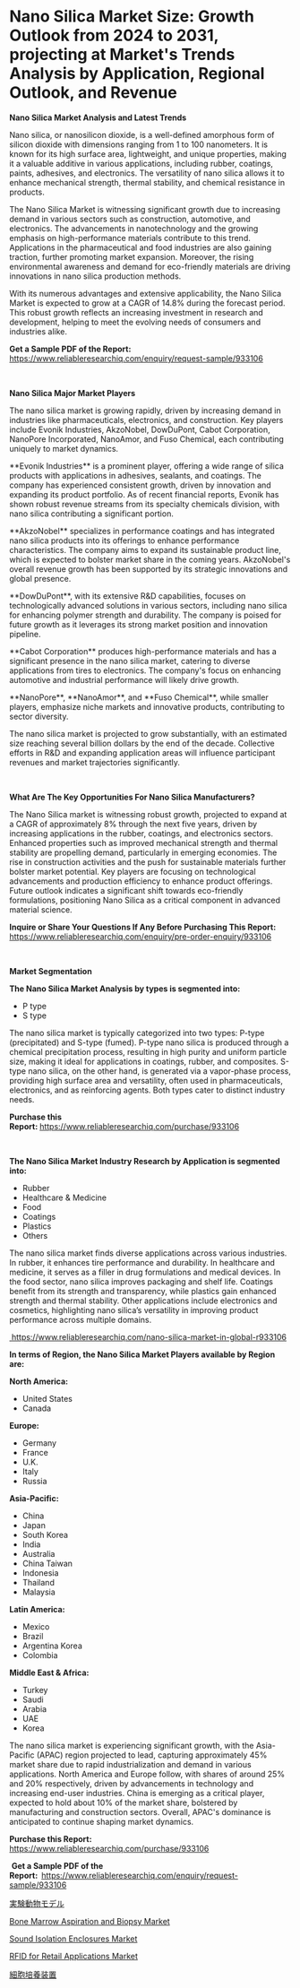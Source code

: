 <p><h1>Nano Silica Market Size: Growth Outlook from 2024 to 2031, projecting at Market's Trends Analysis by Application, Regional Outlook, and Revenue</h1></p><p><strong>Nano Silica Market Analysis and Latest Trends</strong></p>
<p><p>Nano silica, or nanosilicon dioxide, is a well-defined amorphous form of silicon dioxide with dimensions ranging from 1 to 100 nanometers. It is known for its high surface area, lightweight, and unique properties, making it a valuable additive in various applications, including rubber, coatings, paints, adhesives, and electronics. The versatility of nano silica allows it to enhance mechanical strength, thermal stability, and chemical resistance in products.</p><p>The Nano Silica Market is witnessing significant growth due to increasing demand in various sectors such as construction, automotive, and electronics. The advancements in nanotechnology and the growing emphasis on high-performance materials contribute to this trend. Applications in the pharmaceutical and food industries are also gaining traction, further promoting market expansion. Moreover, the rising environmental awareness and demand for eco-friendly materials are driving innovations in nano silica production methods.</p><p>With its numerous advantages and extensive applicability, the Nano Silica Market is expected to grow at a CAGR of 14.8% during the forecast period. This robust growth reflects an increasing investment in research and development, helping to meet the evolving needs of consumers and industries alike.</p></p>
<p><strong>Get a Sample PDF of the Report:&nbsp;</strong> <a href="https://www.reliableresearchiq.com/enquiry/request-sample/933106">https://www.reliableresearchiq.com/enquiry/request-sample/933106</a></p>
<p>&nbsp;</p>
<p><strong>Nano Silica Major Market Players</strong></p>
<p><p>The nano silica market is growing rapidly, driven by increasing demand in industries like pharmaceuticals, electronics, and construction. Key players include Evonik Industries, AkzoNobel, DowDuPont, Cabot Corporation, NanoPore Incorporated, NanoAmor, and Fuso Chemical, each contributing uniquely to market dynamics.</p><p>**Evonik Industries** is a prominent player, offering a wide range of silica products with applications in adhesives, sealants, and coatings. The company has experienced consistent growth, driven by innovation and expanding its product portfolio. As of recent financial reports, Evonik has shown robust revenue streams from its specialty chemicals division, with nano silica contributing a significant portion.</p><p>**AkzoNobel** specializes in performance coatings and has integrated nano silica products into its offerings to enhance performance characteristics. The company aims to expand its sustainable product line, which is expected to bolster market share in the coming years. AkzoNobel's overall revenue growth has been supported by its strategic innovations and global presence.</p><p>**DowDuPont**, with its extensive R&D capabilities, focuses on technologically advanced solutions in various sectors, including nano silica for enhancing polymer strength and durability. The company is poised for future growth as it leverages its strong market position and innovation pipeline.</p><p>**Cabot Corporation** produces high-performance materials and has a significant presence in the nano silica market, catering to diverse applications from tires to electronics. The company's focus on enhancing automotive and industrial performance will likely drive growth.</p><p>**NanoPore**, **NanoAmor**, and **Fuso Chemical**, while smaller players, emphasize niche markets and innovative products, contributing to sector diversity.</p><p>The nano silica market is projected to grow substantially, with an estimated size reaching several billion dollars by the end of the decade. Collective efforts in R&D and expanding application areas will influence participant revenues and market trajectories significantly.</p></p>
<p>&nbsp;</p>
<p><strong>What Are The Key Opportunities For Nano Silica Manufacturers?</strong></p>
<p><p>The Nano Silica market is witnessing robust growth, projected to expand at a CAGR of approximately 8% through the next five years, driven by increasing applications in the rubber, coatings, and electronics sectors. Enhanced properties such as improved mechanical strength and thermal stability are propelling demand, particularly in emerging economies. The rise in construction activities and the push for sustainable materials further bolster market potential. Key players are focusing on technological advancements and production efficiency to enhance product offerings. Future outlook indicates a significant shift towards eco-friendly formulations, positioning Nano Silica as a critical component in advanced material science.</p></p>
<p><strong>Inquire or Share Your Questions If Any Before Purchasing This Report:</strong> <a href="https://www.reliableresearchiq.com/enquiry/pre-order-enquiry/933106">https://www.reliableresearchiq.com/enquiry/pre-order-enquiry/933106</a></p>
<p>&nbsp;</p>
<p><strong>Market Segmentation</strong></p>
<p><strong>The Nano Silica Market Analysis by types is segmented into:</strong></p>
<p><ul><li>P type</li><li>S type</li></ul></p>
<p><p>The nano silica market is typically categorized into two types: P-type (precipitated) and S-type (fumed). P-type nano silica is produced through a chemical precipitation process, resulting in high purity and uniform particle size, making it ideal for applications in coatings, rubber, and composites. S-type nano silica, on the other hand, is generated via a vapor-phase process, providing high surface area and versatility, often used in pharmaceuticals, electronics, and as reinforcing agents. Both types cater to distinct industry needs.</p></p>
<p><strong>Purchase this Report:&nbsp;</strong><a href="https://www.reliableresearchiq.com/purchase/933106">https://www.reliableresearchiq.com/purchase/933106</a></p>
<p>&nbsp;</p>
<p><strong>The Nano Silica Market Industry Research by Application is segmented into:</strong></p>
<p><ul><li>Rubber</li><li>Healthcare & Medicine</li><li>Food</li><li>Coatings</li><li>Plastics</li><li>Others</li></ul></p>
<p><p>The nano silica market finds diverse applications across various industries. In rubber, it enhances tire performance and durability. In healthcare and medicine, it serves as a filler in drug formulations and medical devices. In the food sector, nano silica improves packaging and shelf life. Coatings benefit from its strength and transparency, while plastics gain enhanced strength and thermal stability. Other applications include electronics and cosmetics, highlighting nano silica’s versatility in improving product performance across multiple domains.</p></p>
<p><a href="https://www.reliableresearchiq.com/nano-silica-market-in-global-r933106">&nbsp;https://www.reliableresearchiq.com/nano-silica-market-in-global-r933106</a></p>
<p><strong>In terms of Region, the Nano Silica Market Players available by Region are:</strong></p>
<p>
    <p> <strong> North America: </strong>
        <ul>
            <li>United States</li>
            <li>Canada</li>
        </ul>
        </p> 
    <p> <strong> Europe: </strong>
        <ul>
            <li>Germany</li>
            <li>France</li>
            <li>U.K.</li>
            <li>Italy</li>
            <li>Russia</li>
        </ul>
        </p> 
    <p> <strong> Asia-Pacific: </strong>
        <ul>
            <li>China</li>
            <li>Japan</li>
            <li>South Korea</li>
            <li>India</li>
            <li>Australia</li>
            <li>China Taiwan</li>
            <li>Indonesia</li>
            <li>Thailand</li>
            <li>Malaysia</li>
        </ul>
        </p> 
    <p> <strong> Latin America: </strong>
        <ul>
            <li>Mexico</li>
            <li>Brazil</li>
            <li>Argentina Korea</li>
            <li>Colombia</li>
        </ul>
        </p> 
    <p> <strong> Middle East & Africa: </strong>
        <ul>
            <li>Turkey</li>
            <li>Saudi</li>
            <li>Arabia</li>
            <li>UAE</li>
            <li>Korea</li>
        </ul>
    </p>
    </p>
<p><p>The nano silica market is experiencing significant growth, with the Asia-Pacific (APAC) region projected to lead, capturing approximately 45% market share due to rapid industrialization and demand in various applications. North America and Europe follow, with shares of around 25% and 20% respectively, driven by advancements in technology and increasing end-user industries. China is emerging as a critical player, expected to hold about 10% of the market share, bolstered by manufacturing and construction sectors. Overall, APAC's dominance is anticipated to continue shaping market dynamics.</p></p>
<p><strong>Purchase this Report: </strong><a href="https://www.reliableresearchiq.com/purchase/933106">https://www.reliableresearchiq.com/purchase/933106</a></p>
<p>&nbsp;<strong>Get a Sample PDF of the Report:&nbsp;&nbsp;</strong><a href="https://www.reliableresearchiq.com/enquiry/request-sample/933106">https://www.reliableresearchiq.com/enquiry/request-sample/933106</a></p>
<p><strong></strong></p>
<p><p><a href="https://medium.com/@alonzomoenrt8956/%E5%AE%9F%E9%A8%93%E5%8B%95%E7%89%A9%E3%83%A2%E3%83%87%E3%83%AB%E7%94%A3%E6%A5%AD%E3%81%AB%E9%96%A2%E3%81%99%E3%82%8B%E6%B4%9E%E5%AF%9F-%E5%B8%82%E5%A0%B4%E3%81%AE%E8%B2%A1%E5%8B%99%E7%8A%B6%E6%B3%81-%E5%B8%82%E5%A0%B4%E8%A6%8F%E6%A8%A1-2031%E5%B9%B4%E3%81%BE%E3%81%A7%E3%81%AE%E5%8F%8E%E7%9B%8A%E5%88%86%E6%9E%90-0287ca5a3389">実験動物モデル</a></p><p><a href="https://www.linkedin.com/pulse/unveiling-market-trends-global-bone-marrow-aspiration-biopsy-x6jqc?trackingId=8vlpTDhCTNCWBR8So84cYQ%3D%3D">Bone Marrow Aspiration and Biopsy Market</a></p><p><a href="https://medium.com/@charityrice64/the-global-sound-isolation-enclosures-market-identifies-drivers-restraints-opportunities-and-ea83cd637e90">Sound Isolation Enclosures Market</a></p><p><a href="https://github.com/aiko92han/Market-Research-Report-List-1/blob/main/rfid-for-retail-applications-market.md">RFID for Retail Applications Market</a></p><p><a href="https://medium.com/@alonzomoenrt8956/%E7%B4%B0%E8%83%9E%E5%9F%B9%E9%A4%8A%E6%A9%9F%E5%99%A8%E5%B8%82%E5%A0%B4%E3%81%AE%E6%A6%82%E8%A6%81-2024%E5%B9%B4%E3%81%8B%E3%82%892031%E5%B9%B4%E3%81%BE%E3%81%A7%E3%81%AE%E3%82%B0%E3%83%AD%E3%83%BC%E3%83%90%E3%83%AB%E3%81%AA%E5%B8%82%E5%A0%B4%E5%8B%95%E5%90%91%E3%81%A8%E5%B0%86%E6%9D%A5%E3%81%AE%E5%B1%95%E6%9C%9B-3c18ec39e294">細胞培養装置</a></p></p>